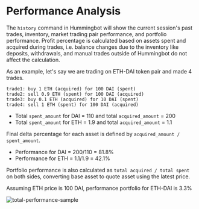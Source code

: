 # Performance Analysis

The `history` command in Hummingbot will show the current session's past trades, inventory, market trading pair performance, and portfolio performance. Profit percentage is calculated based on assets spent and acquired during trades, i.e. balance changes due to the inventory like deposits, withdrawals, and manual trades outside of Hummingbot do not affect the calculation.

As an example, let's say we are trading on ETH-DAI token pair and made 4 trades.

```
trade1: buy 1 ETH (acquired) for 100 DAI (spent)
trade2: sell 0.9 ETH (spent) for 100 DAI (acquired)
trade3: buy 0.1 ETH (acquired) for 10 DAI (spent)
trade4: sell 1 ETH (spent) for 100 DAI (acquired)
```

* Total `spent_amount` for DAI = 110 and total `acquired_amount` = 200
* Total `spent_amount` for ETH = 1.9 and total `acquired_amount` = 1.1

Final delta percentage for each asset is defined by `acquired_amount / spent_amount`.

* Performance for DAI = 200/110 = 81.8%
* Performance for ETH = 1.1/1.9 = 42.1%

Portfolio performance is also calculated as `total acquired / total spent` on both sides, converting base asset to quote asset using the latest price.

Assuming ETH price is 100 DAI, performance portfolio for ETH-DAI is 3.3%

![total-performance-sample](/assets/img/performance_total.png)
